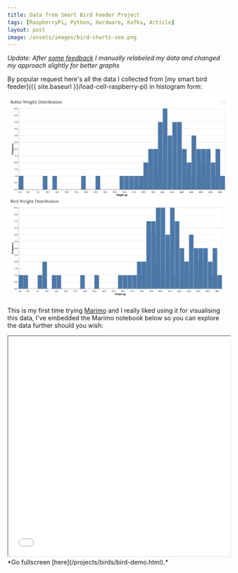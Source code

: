 ```yaml
---
title: Data from Smart Bird Feeder Project
tags: [RaspberryPi, Python, Hardware, Kafka, Article]
layout: post
image: /assets/images/bird-charts-seo.png
---
```


*Update: After [some feedback](https://www.linkedin.com/feed/update/urn:li:ugcPost:7381628783683854336?commentUrn=urn%3Ali%3Acomment%3A%28ugcPost%3A7381628783683854336%2C7381818839522619393%29&dashCommentUrn=urn%3Ali%3Afsd_comment%3A%287381818839522619393%2Curn%3Ali%3AugcPost%3A7381628783683854336%29) I manually relabeled my data and changed my approach slightly for better graphs*

By popular request here's all the data I collected from [my smart bird feeder]({{ site.baseurl }}/load-cell-raspberry-pi) in histogram form:

![](/assets/images/bird-histogram-result.png)

This is my first time trying [Marimo](https://marimo.io/) and I really liked using it for visualising this data, I've embedded the Marimo notebook below so you can explore the data further should you wish:

<div>
  <iframe src="/projects/birds/bird-demo.html" width="100%" height="500px"></iframe>
</div>
*Go fullscreen [here](/projects/birds/bird-demo.html).*